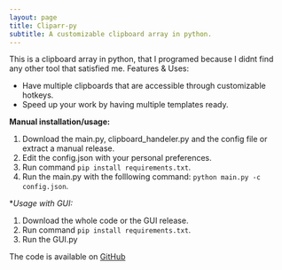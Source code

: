 ```yaml
---
layout: page
title: Cliparr-py
subtitle: A customizable clipboard array in python.
---
```


This is a clipboard array in python, that I programed because I didnt find any other tool that satisfied me.
Features & Uses:
  * Have multiple clipboards that are accessible through customizable hotkeys.
  * Speed up your work by having multiple templates ready.

**Manual installation/usage:**
  1. Download the main.py, clipboard_handeler.py and the config file or extract a manual release.
  2. Edit the config.json with your personal preferences.
  3. Run command `pip install requirements.txt`.
  4. Run the main.py with the folllowing command: `python main.py -c config.json`.

**Usage with GUI:*
  1. Download the whole code or the GUI release.
  2. Run command `pip install requirements.txt`.
  3. Run the GUI.py
  
The code is available on [GitHub](https://github.com/neumann-lukas/cliparr-py)
